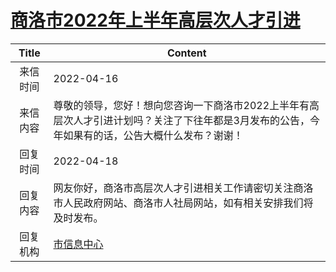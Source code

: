 # <a href="http://www.shangluo.gov.cn/zmhd/ldxxxx.jsp?urltype=leadermail.LeaderMailContentUrl&wbtreeid=1112&leadermailid=9041">商洛市2022年上半年高层次人才引进</a>
|Title|Content|
|:---:|---|
|来信时间|2022-04-16|
|来信内容|尊敬的领导，您好！想向您咨询一下商洛市2022上半年有高层次人才引进计划吗？关注了下往年都是3月发布的公告，今年如果有的话，公告大概什么发布？谢谢！|
|回复时间|2022-04-18|
|回复内容|网友你好，商洛市高层次人才引进相关工作请密切关注商洛市人民政府网站、商洛市人社局网站，如有相关安排我们将及时发布。|
|回复机构|<a href="../../categories/agencies/市信息中心.md">市信息中心</a>|
